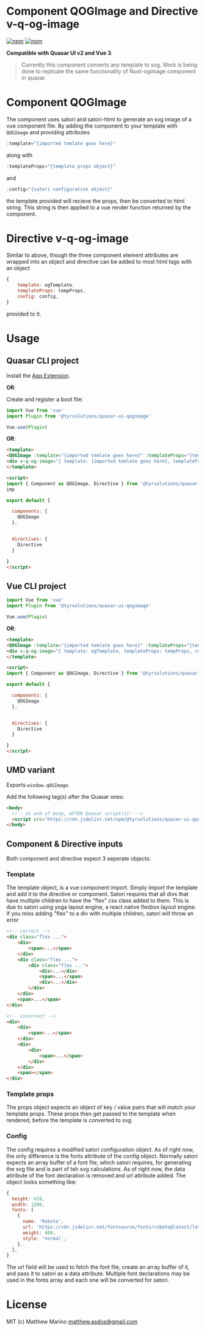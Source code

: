 # Component QOGImage and Directive v-q-og-image

[![npm](https://img.shields.io/npm/v/@tyrsolutions/quasar-ui-qogimage.svg?label=@tyrsolutions/quasar-ui-qogimage)](https://www.npmjs.com/package/@tyrsolutions/quasar-ui-qogimage)
[![npm](https://img.shields.io/npm/dt/@tyrsolutions/quasar-ui-qogimage.svg)](https://www.npmjs.com/package/@tyrsolutions/quasar-ui-qogimage)

**Compatible with Quasar UI v2 and Vue 3**.

> Currently this component converts any template to svg. Work is being done to replicate the same functionality of Nuxt-ogimage component in quasar.


# Component QOGImage
The component uses satori and satori-html to generate an svg image of a vue component file. By adding the component to your template with ```QOGImage``` and providing attributes
```js
:template="{imported temlate goes here}"
```
along with
```js
:templateProps="{template props object}"
```
and
```js
:config="{satori configuration object}"
```
the template provided will recieve the props, then be converted to html string. This string is then applied to a vue render function returned by the component.

# Directive v-q-og-image
Similar to above, though the three component element attributes are wrapped into an object and directive can be added to most html tags with an object
```js
{
    template: ogTemplate,
    templateProps: tempProps,
    config: config,
}
```
provided to it.


# Usage

## Quasar CLI project


Install the [App Extension](../app-extension).

**OR**:


Create and register a boot file:

```js
import Vue from 'vue'
import Plugin from '@tyrsolutions/quasar-ui-qogimage'

Vue.use(Plugin)
```

**OR**:

```html
<template>
<QOGImage :template="{imported temlate goes here}" :templateProps="{template props object}" :config="{satori configuration object}" />
<div v-q-og-image="{ template: {imported temlate goes here}, templateProps: {template props object}, config: {satori configuration object}, }"></div>
</template>

<script>
import { Component as QOGImage, Directive } from '@tyrsolutions/quasar-ui-qogimage'
imp

export default {

  components: {
    QOGImage
  },


  directives: {
    Directive
  }

}
</script>
```

## Vue CLI project

```js
import Vue from 'vue'
import Plugin from '@tyrsolutions/quasar-ui-qogimage'

Vue.use(Plugin)
```

**OR**:

```html
<template>
<QOGImage :template="{imported temlate goes here}" :templateProps="{template props object}" config: config />
<div v-q-og-image="{ template: ogTemplate, templateProps: tempProps, config: config }"></div>
</template>

<script>
import { Component as QOGImage, Directive } from '@tyrsolutions/quasar-ui-qogimage'

export default {

  components: {
    QOGImage
  },


  directives: {
    Directive
  }

}
</script>
```

## UMD variant

Exports `window.qOGImage`.

Add the following tag(s) after the Quasar ones:

```html
<body>
  <!-- at end of body, AFTER Quasar script(s): -->
  <script src="https://cdn.jsdelivr.net/npm/@tyrsolutions/quasar-ui-qogimage/dist/index.umd.min.js"></script>
</body>
```

## Component & Directive inputs
Both component and directive expect 3 seperate objects:

### Template
The template object, is a vue component import. Simply import the template and add it to the directive or component.
Satori requires that all divs that have multiple children to have the "flex" css class added to them. This is due to satori using yoga layout engine, a react native flexbox layout engine. If you miss adding "flex" to a div with multiple children, satori will throw an error

```html
<!-- correct -->
<div class="flex ...">
    <div>
        <span>...</span>
    </div>
    <div class="flex ...">
        <div class="flex ...">
            <div>...</div>
            <span>...</span>
            <div>...</div>
        </div>
    </div>
    <span>...</span>
</div>

<!-- incorrect -->
<div>
    <div>
        <span>...</span>
    </div>
    <div>
        <div>
            <span>...</span>
        </div>
    </div>
    <span></span>
</div>
```

### Template props
The props object expects an object of key / value pairs that will match your template props. These props then get passed to the template when rendered, before the template is converted to svg.

### Config
The config requires a modified satori configuraiton object. As of right now, the only difference is the fonts attribute of the config object. Normally satori expects an array buffer of a font file, which satori requires, for generating the svg file and is part of teh svg calculations. As of right now, the data attribute of the font declaration is removed and url attribute added. The object looks something like:

```js
{
  height: 628,
  width: 1200,
  fonts: [
    {
      name: 'Roboto',
      url: 'https://cdn.jsdelivr.net/fontsource/fonts/roboto@latest/latin-400-normal.ttf',
      weight: 400,
      style: 'normal',
    },
  ],
}
```
The url field will be used to fetch the font file, create an array buffer of it, and pass it to satori as a data attribute. Multiple font declarations may be used in the fonts array and each one will be converted for satori.

<!-- # Donate
If you appreciate the work that went into this, please consider [donating to Quasar](https://donate.quasar.dev). -->

# License
MIT (c) Matthew Marino <matthew.asdos@gmail.com>
